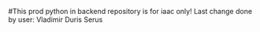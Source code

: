 #This prod python in backend repository is for iaac only!
Last change done by user: Vladimir Duris
Serus